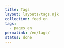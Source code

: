 ```yaml
---
title: Tags
layout: layouts/tags.njk
collection: feed_en
tags: 
  - pages_en
permalink: /en/tags/
status: done
---
```

